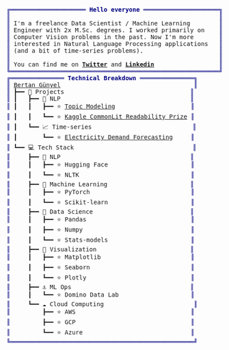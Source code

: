 <pre style="font-family:Menlo,'DejaVu Sans Mono',consolas,'Courier New',monospace"><span style="color: #000080; text-decoration-color: #000080">╔═════════════════════ </span><span style="color: #000080; text-decoration-color: #000080; font-weight: bold">Hello everyone</span><span style="color: #000080; text-decoration-color: #000080"> ═════════════════════╗</span>                    
<span style="color: #000080; text-decoration-color: #000080">║</span>                                                          <span style="color: #000080; text-decoration-color: #000080">║</span>                    
<span style="color: #000080; text-decoration-color: #000080">║</span> I&#x27;m a freelance Data Scientist / Machine Learning        <span style="color: #000080; text-decoration-color: #000080">║</span>                    
<span style="color: #000080; text-decoration-color: #000080">║</span> Engineer with 2x M.Sc. degrees. I worked primarily on    <span style="color: #000080; text-decoration-color: #000080">║</span>                    
<span style="color: #000080; text-decoration-color: #000080">║</span> Computer Vision problems in the past. Now I&#x27;m more       <span style="color: #000080; text-decoration-color: #000080">║</span>                    
<span style="color: #000080; text-decoration-color: #000080">║</span> interested in Natural Language Processing applications   <span style="color: #000080; text-decoration-color: #000080">║</span>                    
<span style="color: #000080; text-decoration-color: #000080">║</span> (and a bit of time-series problems).                     <span style="color: #000080; text-decoration-color: #000080">║</span>                    
<span style="color: #000080; text-decoration-color: #000080">║</span>                                                          <span style="color: #000080; text-decoration-color: #000080">║</span>                    
<span style="color: #000080; text-decoration-color: #000080">║</span> You can find me on <span style="font-weight: bold"><a href="https://twitter.com/bertan_gunyel">Twitter</a></span> and <span style="font-weight: bold"><a href="https://www.linkedin.com/in/bertan-gunyel/">Linkedin</a></span>                  <span style="color: #000080; text-decoration-color: #000080">║</span>                    
<span style="color: #000080; text-decoration-color: #000080">╚══════════════════════════════════════════════════════════╝</span>                    
<span style="color: #000080; text-decoration-color: #000080">╔═══════════════ </span><span style="color: #000080; text-decoration-color: #000080; font-weight: bold">Technical Breakdown</span><span style="color: #000080; text-decoration-color: #000080"> ═══════════════╗</span>                           
<span style="color: #000080; text-decoration-color: #000080">║</span> <a href="https://www.linkedin.com/in/bertan-gunyel/">Bertan Günyel</a>                                     <span style="color: #000080; text-decoration-color: #000080">║</span>                           
<span style="color: #000080; text-decoration-color: #000080">║</span> ┣━━ 📂 Projects                                   <span style="color: #000080; text-decoration-color: #000080">║</span>                           
<span style="color: #000080; text-decoration-color: #000080">║</span> ┃   ┣━━ 📝 NLP                                    <span style="color: #000080; text-decoration-color: #000080">║</span>                           
<span style="color: #000080; text-decoration-color: #000080">║</span> ┃   ┃   ┣━━ ⭐ <a href="https://github.com/bgunyel/topic-modeling">Topic Modeling</a>                     <span style="color: #000080; text-decoration-color: #000080">║</span>                           
<span style="color: #000080; text-decoration-color: #000080">║</span> ┃   ┃   ┗━━ ⭐ <a href="https://github.com/bgunyel/kaggle_commonlit-readibility">Kaggle CommonLit Readability Prize</a> <span style="color: #000080; text-decoration-color: #000080">║</span>                           
<span style="color: #000080; text-decoration-color: #000080">║</span> ┃   ┗━━ 📈 Time-series                            <span style="color: #000080; text-decoration-color: #000080">║</span>                           
<span style="color: #000080; text-decoration-color: #000080">║</span> ┃       ┗━━ ⭐ <a href="https://github.com/bgunyel/electricity-demand-forecasting">Electricity Demand Forecasting</a>     <span style="color: #000080; text-decoration-color: #000080">║</span>                           
<span style="color: #000080; text-decoration-color: #000080">║</span> ┗━━ 💻 Tech Stack                                 <span style="color: #000080; text-decoration-color: #000080">║</span>                           
<span style="color: #000080; text-decoration-color: #000080">║</span>     ┣━━ 📝 NLP                                    <span style="color: #000080; text-decoration-color: #000080">║</span>                           
<span style="color: #000080; text-decoration-color: #000080">║</span>     ┃   ┣━━ ⭐ Hugging Face                       <span style="color: #000080; text-decoration-color: #000080">║</span>                           
<span style="color: #000080; text-decoration-color: #000080">║</span>     ┃   ┗━━ ⭐ NLTK                               <span style="color: #000080; text-decoration-color: #000080">║</span>                           
<span style="color: #000080; text-decoration-color: #000080">║</span>     ┣━━ 🚀 Machine Learning                       <span style="color: #000080; text-decoration-color: #000080">║</span>                           
<span style="color: #000080; text-decoration-color: #000080">║</span>     ┃   ┣━━ ⭐ PyTorch                            <span style="color: #000080; text-decoration-color: #000080">║</span>                           
<span style="color: #000080; text-decoration-color: #000080">║</span>     ┃   ┗━━ ⭐ Scikit-learn                       <span style="color: #000080; text-decoration-color: #000080">║</span>                           
<span style="color: #000080; text-decoration-color: #000080">║</span>     ┣━━ 🎯 Data Science                           <span style="color: #000080; text-decoration-color: #000080">║</span>                           
<span style="color: #000080; text-decoration-color: #000080">║</span>     ┃   ┣━━ ⭐ Pandas                             <span style="color: #000080; text-decoration-color: #000080">║</span>                           
<span style="color: #000080; text-decoration-color: #000080">║</span>     ┃   ┣━━ ⭐ Numpy                              <span style="color: #000080; text-decoration-color: #000080">║</span>                           
<span style="color: #000080; text-decoration-color: #000080">║</span>     ┃   ┗━━ ⭐ Stats-models                       <span style="color: #000080; text-decoration-color: #000080">║</span>                           
<span style="color: #000080; text-decoration-color: #000080">║</span>     ┣━━ 🎨 Visualization                          <span style="color: #000080; text-decoration-color: #000080">║</span>                           
<span style="color: #000080; text-decoration-color: #000080">║</span>     ┃   ┣━━ ⭐ Matplotlib                         <span style="color: #000080; text-decoration-color: #000080">║</span>                           
<span style="color: #000080; text-decoration-color: #000080">║</span>     ┃   ┣━━ ⭐ Seaborn                            <span style="color: #000080; text-decoration-color: #000080">║</span>                           
<span style="color: #000080; text-decoration-color: #000080">║</span>     ┃   ┗━━ ⭐ Plotly                             <span style="color: #000080; text-decoration-color: #000080">║</span>                           
<span style="color: #000080; text-decoration-color: #000080">║</span>     ┣━━ ⚓ ML Ops                                 <span style="color: #000080; text-decoration-color: #000080">║</span>                           
<span style="color: #000080; text-decoration-color: #000080">║</span>     ┃   ┗━━ ⭐ Domino Data Lab                    <span style="color: #000080; text-decoration-color: #000080">║</span>                           
<span style="color: #000080; text-decoration-color: #000080">║</span>     ┗━━ ☁ Cloud Computing                         <span style="color: #000080; text-decoration-color: #000080">║</span>                           
<span style="color: #000080; text-decoration-color: #000080">║</span>         ┣━━ ⭐ AWS                                <span style="color: #000080; text-decoration-color: #000080">║</span>                           
<span style="color: #000080; text-decoration-color: #000080">║</span>         ┣━━ ⭐ GCP                                <span style="color: #000080; text-decoration-color: #000080">║</span>                           
<span style="color: #000080; text-decoration-color: #000080">║</span>         ┗━━ ⭐ Azure                              <span style="color: #000080; text-decoration-color: #000080">║</span>                           
<span style="color: #000080; text-decoration-color: #000080">╚═══════════════════════════════════════════════════╝</span>                           
</pre>
